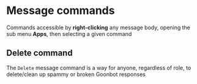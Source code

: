 # Message commands
Commands accessible by **right-clicking** any message body, opening the sub menu **Apps**, then selecting a given command

## Delete command
The `Delete` message command is a way for anyone, regardless of role, to delete/clean up spammy or broken Goonbot responses